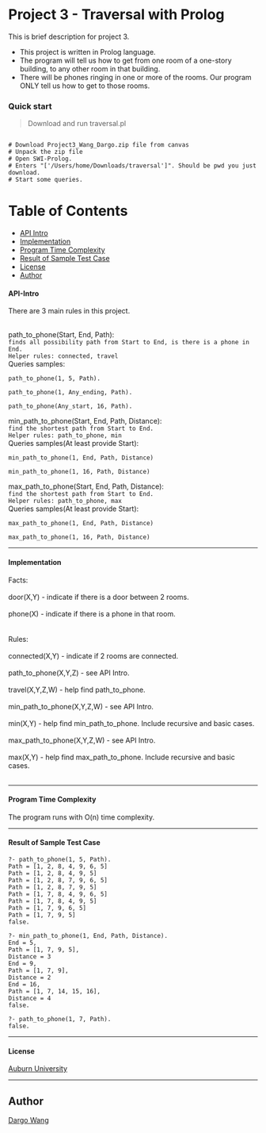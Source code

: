 # Project 3 - Traversal with Prolog

This is brief description for project 3. 

* This project is written in Prolog language.
* The program will tell us how to get from one room of a one-story building, to any other room in that building.
* There will be phones ringing in one or more of the rooms. Our program ONLY tell us how to get to those rooms.



### Quick start

> Download and run traversal.pl

```

# Download Project3_Wang_Dargo.zip file from canvas
# Unpack the zip file
# Open SWI-Prolog.
# Enters "['/Users/home/Downloads/traversal']". Should be pwd you just download.
# Start some queries.

```

# Table of Contents
* [API Intro](#api-intro)
* [Implementation](#implementation)
* [Program Time Complexity](#program-time-complexity)
* [Result of Sample Test Case](#result-of-sample-test-case)
* [License](#license)
* [Author](#author)




#### API-Intro

There are 3 main rules in this project. <br /><br />

path_to_phone(Start, End, Path):<br />
`finds all possibility path from Start to End, is there is a phone in End.`<br />
`Helper rules: connected, travel`<br />
Queries samples:
```
path_to_phone(1, 5, Path).
```
```
path_to_phone(1, Any_ending, Path).
```
```
path_to_phone(Any_start, 16, Path).
```

min_path_to_phone(Start, End, Path, Distance):<br />
`find the shortest path from Start to End.`<br />
`Helper rules: path_to_phone, min`<br />
Queries samples(At least provide Start):

```
min_path_to_phone(1, End, Path, Distance)
```
```
min_path_to_phone(1, 16, Path, Distance)
```

max_path_to_phone(Start, End, Path, Distance):<br />
`find the shortest path from Start to End.`<br />
`Helper rules: path_to_phone, max`<br />
Queries samples(At least provide Start):

```
max_path_to_phone(1, End, Path, Distance)
```
```
max_path_to_phone(1, 16, Path, Distance)
```


___

#### Implementation 

Facts: <br /><br />door(X,Y) - indicate if there is a door between 2 rooms.<br /><br />
       phone(X)  - indicate if there is a phone in that room.<br /><br /><br />
Rules: <br /><br />connected(X,Y) - indicate if 2 rooms are connected.<br /><br />
       path_to_phone(X,Y,Z) - see API Intro.<br /><br />
       travel(X,Y,Z,W) - help find path_to_phone.<br /><br />
       min_path_to_phone(X,Y,Z,W) - see API Intro.<br /><br />
       min(X,Y) - help find min_path_to_phone. Include recursive and basic cases.<br /><br />
       max_path_to_phone(X,Y,Z,W) - see API Intro.<br /><br />
       max(X,Y) - help find max_path_to_phone. Include recursive and basic cases.<br /><br />
  
  
___

#### Program Time Complexity

The program runs with O(n) time complexity.


___

#### Result of Sample Test Case
```
?- path_to_phone(1, 5, Path).
Path = [1, 2, 8, 4, 9, 6, 5] 
Path = [1, 2, 8, 4, 9, 5] 
Path = [1, 2, 8, 7, 9, 6, 5] 
Path = [1, 2, 8, 7, 9, 5] 
Path = [1, 7, 8, 4, 9, 6, 5] 
Path = [1, 7, 8, 4, 9, 5] 
Path = [1, 7, 9, 6, 5] 
Path = [1, 7, 9, 5] 
false.
```
```
?- min_path_to_phone(1, End, Path, Distance).
End = 5,
Path = [1, 7, 9, 5],
Distance = 3 
End = 9,
Path = [1, 7, 9],
Distance = 2 
End = 16,
Path = [1, 7, 14, 15, 16],
Distance = 4 
false.
```
```
?- path_to_phone(1, 7, Path).
false.
```

___

#### License
 [Auburn University](/LICENSE)

___

## Author
 [Dargo Wang](/LICENSE)
